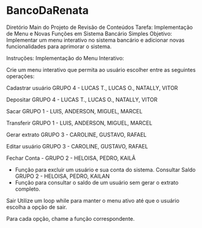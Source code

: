 # BancoDaRenata
Diretório Main do Projeto de Revisão de Conteúdos
Tarefa: Implementação de Menu e Novas Funções em Sistema Bancário Simples
Objetivo:
Implementar um menu interativo no sistema bancário e adicionar novas funcionalidades para aprimorar o sistema.

Instruções:
Implementação do Menu Interativo:

Crie um menu interativo que permita ao usuário escolher entre as seguintes operações:

Cadastrar usuário GRUPO 4 - LUCAS T., LUCAS O., NATALLY, VITOR

Depositar GRUPO 4  - LUCAS T., LUCAS O., NATALLY, VITOR

Sacar GRUPO 1 - LUIS, ANDERSON, MIGUEL, MARCEL

Transferir GRUPO 1  - LUIS, ANDERSON, MIGUEL, MARCEL

Gerar extrato GRUPO 3 - CAROLINE, GUSTAVO, RAFAEL

Editar usuário GRUPO 3 - CAROLINE, GUSTAVO, RAFAEL

Fechar Conta - GRUPO 2 - HELOISA, PEDRO, KAILÃ

- Função para excluir um usuário e sua conta do sistema.
Consultar Saldo GRUPO 2 - HELOISA, PEDRO, KAILAN
- Função para consultar o saldo de um usuário sem gerar o extrato completo.

Sair
Utilize um loop while para manter o menu ativo até que o usuário escolha a opção de sair.

Para cada opção, chame a função correspondente.
